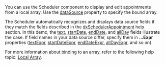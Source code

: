 You can use the Scheduler component to display and edit appointments from a local array. Use the [dataSource](/Documentation/ApiReference/UI_Components/dxScheduler/Configuration/#dataSource) property to specify the bound array.

The Scheduler automatically recognizes and displays data source fields if they match the fields described in the [dxSchedulerAppointment](/Documentation/ApiReference/Common/Object_Structures/dxSchedulerAppointment/) help section. In this demo, the [text](/Documentation/ApiReference/Common/Object_Structures/dxSchedulerAppointment/#text), [startDate](/Documentation/ApiReference/Common/Object_Structures/dxSchedulerAppointment/#startDate), [endDate](/Documentation/ApiReference/Common/Object_Structures/dxSchedulerAppointment/#endDate), and [allDay](/Documentation/ApiReference/Common/Object_Structures/dxSchedulerAppointment/#allDay) fields illustrate the case. If field names in your data source differ, specify them in **...Expr** properties ([textExpr](/Documentation/ApiReference/UI_Components/dxScheduler/Configuration/#textExpr), [startDateExpr](/Documentation/ApiReference/UI_Components/dxScheduler/Configuration/#startDateExpr), [endDateExpr](/Documentation/ApiReference/UI_Components/dxScheduler/Configuration/#endDateExpr), [allDayExpr](/Documentation/ApiReference/UI_Components/dxScheduler/Configuration/#allDayExpr), and so on).

For more information about binding to an array, refer to the following help topic: [Local Array](/Documentation/Guide/Data_Binding/Specify_a_Data_Source/Local_Array/).